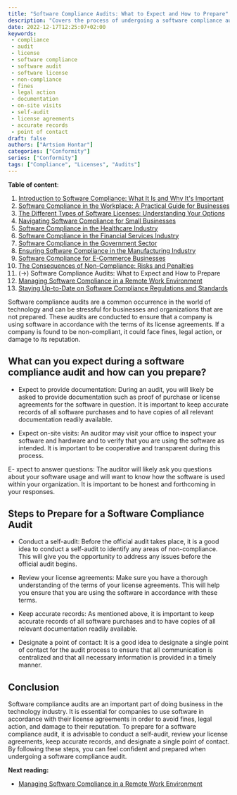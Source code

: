 ```yaml
---
title: "Software Compliance Audits: What to Expect and How to Prepare"
description: "Covers the process of undergoing a software compliance audit and offers tips on how to prepare"
date: 2022-12-17T12:25:07+02:00
keywords:
 - compliance
 - audit
 - license
 - software compliance
 - software audit
 - software license
 - non-compliance
 - fines
 - legal action
 - documentation
 - on-site visits
 - self-audit
 - license agreements
 - accurate records
 - point of contact
draft: false
authors: ["Artsiom Hontar"]
categories: ["Conformity"]
series: ["Conformity"]
tags: ["Compliance", "Licenses", "Audits"]
---
```


**Table of content**:
1. [Introduction to Software Compliance: What It Is and Why It's Important](/learnings/conformity/introduction-to-software-compliance/)
2. [Software Compliance in the Workplace: A Practical Guide for Businesses](/learnings/conformity/software-compliance-practical-guide/)
3. [The Different Types of Software Licenses: Understanding Your Options](/learnings/conformity/different-types-of-software-licenses/)
4. [Navigating Software Compliance for Small Businesses](/learnings/conformity/software-compliance-for-small-business/)
5. [Software Compliance in the Healthcare Industry](/learnings/conformity/software-compliance-for-healthcare/)
6. [Software Compliance in the Financial Services Industry](/learnings/conformity/software-compliance-for-financial-services/)
7. [Software Compliance in the Government Sector](/learnings/conformity/software-compliance-for-government-sector/)
8. [Ensuring Software Compliance in the Manufacturing Industry](/learnings/conformity/software-compliance-for-manufacturing/)
9. [Software Compliance for E-Commerce Businesses](/learnings/conformity/software-compliance-for-e-commerce/)
10. [The Consequences of Non-Compliance: Risks and Penalties](/learnings/conformity/consequences-of-non-compliance/)
11. (->) Software Compliance Audits: What to Expect and How to Prepare
12. [Managing Software Compliance in a Remote Work Environment](/learnings/conformity/software-compliance-in-remote-work/)
13. [Staying Up-to-Date on Software Compliance Regulations and Standards](/learnings/conformity/staying-up-to-date-on-software-compliance/)

Software compliance audits are a common occurrence in the world of technology and can be stressful for businesses and organizations that are not prepared. These audits are conducted to ensure that a company is using software in accordance with the terms of its license agreements. If a company is found to be non-compliant, it could face fines, legal action, or damage to its reputation.

## What can you expect during a software compliance audit and how can you prepare?

- Expect to provide documentation: During an audit, you will likely be asked to provide documentation such as proof of purchase or license agreements for the software in question. It is important to keep accurate records of all software purchases and to have copies of all relevant documentation readily available.

- Expect on-site visits: An auditor may visit your office to inspect your software and hardware and to verify that you are using the software as intended. It is important to be cooperative and transparent during this process.

E- xpect to answer questions: The auditor will likely ask you questions about your software usage and will want to know how the software is used within your organization. It is important to be honest and forthcoming in your responses.

## Steps to Prepare for a Software Compliance Audit

- Conduct a self-audit: Before the official audit takes place, it is a good idea to conduct a self-audit to identify any areas of non-compliance. This will give you the opportunity to address any issues before the official audit begins.

- Review your license agreements: Make sure you have a thorough understanding of the terms of your license agreements. This will help you ensure that you are using the software in accordance with these terms.

- Keep accurate records: As mentioned above, it is important to keep accurate records of all software purchases and to have copies of all relevant documentation readily available.

- Designate a point of contact: It is a good idea to designate a single point of contact for the audit process to ensure that all communication is centralized and that all necessary information is provided in a timely manner.

## Conclusion

Software compliance audits are an important part of doing business in the technology industry. It is essential for companies to use software in accordance with their license agreements in order to avoid fines, legal action, and damage to their reputation. To prepare for a software compliance audit, it is advisable to conduct a self-audit, review your license agreements, keep accurate records, and designate a single point of contact. By following these steps, you can feel confident and prepared when undergoing a software compliance audit.

**Next reading:**
- [Managing Software Compliance in a Remote Work Environment](/learnings/conformity/software-compliance-in-remote-work/)